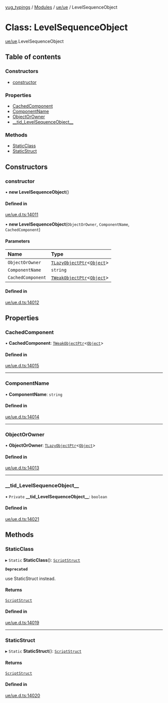 [yug_typings](../README.md) / [Modules](../modules.md) / [ue/ue](../modules/ue_ue.md) / LevelSequenceObject

# Class: LevelSequenceObject

[ue/ue](../modules/ue_ue.md).LevelSequenceObject

## Table of contents

### Constructors

- [constructor](ue_ue.LevelSequenceObject.md#constructor)

### Properties

- [CachedComponent](ue_ue.LevelSequenceObject.md#cachedcomponent)
- [ComponentName](ue_ue.LevelSequenceObject.md#componentname)
- [ObjectOrOwner](ue_ue.LevelSequenceObject.md#objectorowner)
- [\_\_tid\_LevelSequenceObject\_\_](ue_ue.LevelSequenceObject.md#__tid_levelsequenceobject__)

### Methods

- [StaticClass](ue_ue.LevelSequenceObject.md#staticclass)
- [StaticStruct](ue_ue.LevelSequenceObject.md#staticstruct)

## Constructors

### constructor

• **new LevelSequenceObject**()

#### Defined in

[ue/ue.d.ts:14011](https://github.com/YugMetaverse/yug_typings/blob/25cad34/ue/ue.d.ts#L14011)

• **new LevelSequenceObject**(`ObjectOrOwner`, `ComponentName`, `CachedComponent`)

#### Parameters

| Name | Type |
| :------ | :------ |
| `ObjectOrOwner` | [`TLazyObjectPtr`](../modules/ue_puerts.md#tlazyobjectptr)<[`Object`](ue_ue.Object.md)\> |
| `ComponentName` | `string` |
| `CachedComponent` | [`TWeakObjectPtr`](../modules/ue_puerts.md#tweakobjectptr)<[`Object`](ue_ue.Object.md)\> |

#### Defined in

[ue/ue.d.ts:14012](https://github.com/YugMetaverse/yug_typings/blob/25cad34/ue/ue.d.ts#L14012)

## Properties

### CachedComponent

• **CachedComponent**: [`TWeakObjectPtr`](../modules/ue_puerts.md#tweakobjectptr)<[`Object`](ue_ue.Object.md)\>

#### Defined in

[ue/ue.d.ts:14015](https://github.com/YugMetaverse/yug_typings/blob/25cad34/ue/ue.d.ts#L14015)

___

### ComponentName

• **ComponentName**: `string`

#### Defined in

[ue/ue.d.ts:14014](https://github.com/YugMetaverse/yug_typings/blob/25cad34/ue/ue.d.ts#L14014)

___

### ObjectOrOwner

• **ObjectOrOwner**: [`TLazyObjectPtr`](../modules/ue_puerts.md#tlazyobjectptr)<[`Object`](ue_ue.Object.md)\>

#### Defined in

[ue/ue.d.ts:14013](https://github.com/YugMetaverse/yug_typings/blob/25cad34/ue/ue.d.ts#L14013)

___

### \_\_tid\_LevelSequenceObject\_\_

• `Private` **\_\_tid\_LevelSequenceObject\_\_**: `boolean`

#### Defined in

[ue/ue.d.ts:14021](https://github.com/YugMetaverse/yug_typings/blob/25cad34/ue/ue.d.ts#L14021)

## Methods

### StaticClass

▸ `Static` **StaticClass**(): [`ScriptStruct`](ue_ue.ScriptStruct.md)

**`Deprecated`**

use StaticStruct instead.

#### Returns

[`ScriptStruct`](ue_ue.ScriptStruct.md)

#### Defined in

[ue/ue.d.ts:14019](https://github.com/YugMetaverse/yug_typings/blob/25cad34/ue/ue.d.ts#L14019)

___

### StaticStruct

▸ `Static` **StaticStruct**(): [`ScriptStruct`](ue_ue.ScriptStruct.md)

#### Returns

[`ScriptStruct`](ue_ue.ScriptStruct.md)

#### Defined in

[ue/ue.d.ts:14020](https://github.com/YugMetaverse/yug_typings/blob/25cad34/ue/ue.d.ts#L14020)
